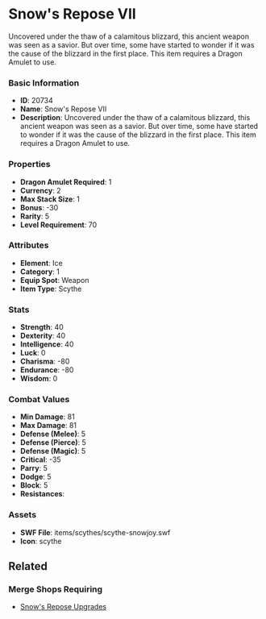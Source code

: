 # Snow's Repose VII

Uncovered under the thaw of a calamitous blizzard, this ancient weapon was seen as a savior. But over time, some have started to wonder if it was the cause of the blizzard in the first place. This item requires a Dragon Amulet to use.

### Basic Information

- **ID**: 20734
- **Name**: Snow&#039;s Repose VII
- **Description**: Uncovered under the thaw of a calamitous blizzard, this ancient weapon was seen as a savior. But over time, some have started to wonder if it was the cause of the blizzard in the first place. This item requires a Dragon Amulet to use.

### Properties

- **Dragon Amulet Required**: 1
- **Currency**: 2
- **Max Stack Size**: 1
- **Bonus**: -30
- **Rarity**: 5
- **Level Requirement**: 70

### Attributes

- **Element**: Ice
- **Category**: 1
- **Equip Spot**: Weapon
- **Item Type**: Scythe

### Stats

- **Strength**: 40
- **Dexterity**: 40
- **Intelligence**: 40
- **Luck**: 0
- **Charisma**: -80
- **Endurance**: -80
- **Wisdom**: 0

### Combat Values

- **Min Damage**: 81
- **Max Damage**: 81
- **Defense (Melee)**: 5
- **Defense (Pierce)**: 5
- **Defense (Magic)**: 5
- **Critical**: -35
- **Parry**: 5
- **Dodge**: 5
- **Block**: 5
- **Resistances**: 

### Assets

- **SWF File**: items/scythes/scythe-snowjoy.swf
- **Icon**: scythe

## Related

### Merge Shops Requiring

- [Snow's Repose Upgrades](../merge-shops/360-snow-s-repose-upgrades.md)

